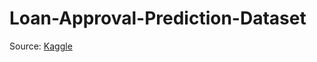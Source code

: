 # Loan-Approval-Prediction-Dataset
Source: [Kaggle](https://www.kaggle.com/datasets/architsharma01/loan-approval-prediction-dataset)